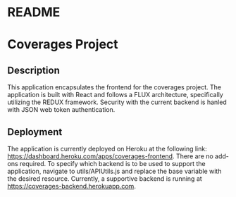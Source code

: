 # README

# Coverages Project

## Description 
This application encapsulates the frontend for the coverages project. The application is built with React and follows a FLUX architecture, specifically utilizing the REDUX framework. Security with the current backend is hanled with JSON web token authentication.

## Deployment 
The application is currently deployed on Heroku at the following link: https://dashboard.heroku.com/apps/coverages-frontend. 
There are no add-ons required. To specify which backend is to be used to support the application, navigate to utils/APIUtils.js and replace the base variable with the desired resource. Currently, a supportive backend is running at https://coverages-backend.herokuapp.com. 
